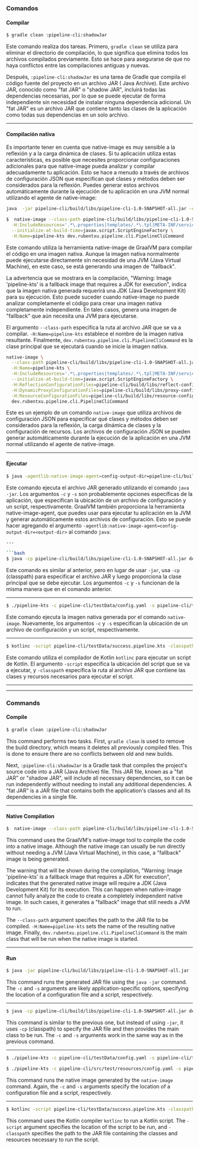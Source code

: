 ### Comandos

#### Compilar

```bash
$ gradle clean :pipeline-cli:shadowJar
```

Este comando realiza dos tareas. Primero, `gradle clean` se utiliza para eliminar el directorio de compilación, lo que
significa que elimina todos los archivos compilados previamente. Esto se hace para asegurarse de que no haya conflictos
entre las compilaciones antiguas y nuevas.

Después, `:pipeline-cli:shadowJar` es una tarea de Gradle que compila el código fuente del proyecto en un archivo JAR (
Java Archive). Este archivo JAR, conocido como "fat JAR" o "shadow JAR", incluirá todas las dependencias necesarias, por
lo que se puede ejecutar de forma independiente sin necesidad de instalar ninguna dependencia adicional. Un "fat JAR" es
un archivo JAR que contiene tanto las clases de la aplicación como todas sus dependencias en un solo archivo.

---

#### Compilación nativa

Es importante tener en cuenta que native-image es muy sensible a la reflexión y a la carga dinámica de clases.
Si tu aplicación utiliza estas características, es posible que necesites proporcionar configuraciones adicionales para
que native-image pueda analizar y compilar adecuadamente tu aplicación.
Esto se hace a menudo a través de archivos de configuración JSON que especifican qué clases y métodos deben ser
considerados para la reflexión. Puedes generar estos archivos automáticamente durante la ejecución de tu aplicación en
una JVM normal utilizando el agente de native-image:

```bash
java  -jar pipeline-cli/build/libs/pipeline-cli-1.0-SNAPSHOT-all.jar -c pipeline-cli/testData/config.yaml -s pipeline-cli/testData/success.pipeline.kts
```

```bash
$  native-image --class-path pipeline-cli/build/libs/pipeline-cli-1.0-SNAPSHOT-all.jar \
  -H:IncludeResources='.*\.properties|templates/.*\.tpl|META-INF/services/.*' \
  --initialize-at-build-time=javax.script.ScriptEngineFactory \
  -H:Name=pipeline-kts dev.rubentxu.pipeline.cli.PipelineCliCommand
```

Este comando utiliza la herramienta native-image de GraalVM para compilar el código en una imagen nativa. Aunque la
imagen nativa normalmente puede ejecutarse directamente sin necesidad de una JVM (Java Virtual Machine), en este caso,
se está generando una imagen de "fallback".

La advertencia que se mostrara en la compilación, "Warning: Image 'pipeline-kts' is a fallback image that requires a JDK
for execution", indica que la imagen nativa generada requerirá una JDK (Java Development Kit) para su ejecución. Esto
puede suceder cuando native-image no puede analizar completamente el código para crear una imagen nativa completamente
independiente. En tales casos, genera una imagen de "fallback" que aún necesita una JVM para ejecutarse.

El argumento `--class-path` especifica la ruta al archivo JAR que se va a compilar. `-H:Name=pipeline-kts` establece el
nombre de la imagen nativa resultante. Finalmente, `dev.rubentxu.pipeline.cli.PipelineCliCommand` es la clase principal
que se ejecutará cuando se inicie la imagen nativa.

```bash
native-image \
  --class-path pipeline-cli/build/libs/pipeline-cli-1.0-SNAPSHOT-all.jar \
  -H:Name=pipeline-kts \
  -H:IncludeResources='.*\.properties|templates/.*\.tpl|META-INF/services/.*' \
  --initialize-at-build-time=javax.script.ScriptEngineFactory \
  -H:ReflectionConfigurationFiles=pipeline-cli/build/libs/reflect-config.json \
  -H:DynamicProxyConfigurationFiles=pipeline-cli/build/libs/proxy-config.json \
  -H:ResourceConfigurationFiles=pipeline-cli/build/libs/resource-config.json \
  dev.rubentxu.pipeline.cli.PipelineCliCommand
```

Este es un ejemplo de un comando `native-image` que utiliza archivos de configuración JSON para especificar qué clases y
métodos deben ser considerados para la reflexión, la carga dinámica de clases y la configuración de recursos.
Los archivos de configuración JSON se pueden generar automáticamente durante la ejecución de la aplicación en una JVM
normal
utilizando el agente de native-image.


---

#### Ejecutar

```bash
$ java -agentlib:native-image-agent=config-output-dir=pipeline-cli/build/libs -jar pipeline-cli/build/libs/pipeline-cli-1.0-SNAPSHOT-all.jar  -c pipeline-cli/testData/config.yaml -s pipeline-cli/testData/success.pipeline.kts
```

Este comando ejecuta el archivo JAR generado utilizando el comando `java -jar`. Los argumentos `-c` y `-s`
son probablemente opciones específicas de la aplicación, que especifican la ubicación de un archivo de configuración y
un script, respectivamente.
GraalVM también proporciona la herramienta native-image-agent, que puedes usar para ejecutar tu aplicación en la JVM y
generar automáticamente estos archivos de configuración.
Esto se puede hacer agregando el argumento `-agentlib:native-image-agent=config-output-dir=<output-dir>` al
comando `java`:

```bash
---

```bash
$ java -cp pipeline-cli/build/libs/pipeline-cli-1.0-SNAPSHOT-all.jar dev.rubentxu.pipeline.cli.PipelineCliCommand -c pipeline-cli/testData/config.yaml -s pipeline-cli/testData/success.pipeline.kts
```

Este comando es similar al anterior, pero en lugar de usar `-jar`, usa `-cp` (classpath) para especificar el archivo JAR
y luego proporciona la clase principal que se debe ejecutar. Los argumentos `-c` y `-s` funcionan de la misma manera que
en el comando anterior.

---

```bash
$ ./pipeline-kts -c pipeline-cli/testData/config.yaml -s pipeline-cli/testData/success.pipeline.kts
```

Este comando ejecuta la imagen nativa generada por el comando `native-image`. Nuevamente, los argumentos `-c` y `-s`
especifican la ubicación de un archivo de configuración y un script, respectivamente.

---

```bash
$ kotlinc -script pipeline-cli/testData/success.pipeline.kts -classpath pipeline-cli/build/libs/pipeline-cli-1.0-SNAPSHOT-all.jar  
```

Este comando utiliza el compilador de Kotlin `kotlinc` para ejecutar un script de Kotlin. El argumento `-script`
especifica la ubicación del script que se va a ejecutar, y `-classpath` especifica la ruta al archivo JAR que contiene
las clases y recursos necesarios para ejecutar el script.


---

---

### Commands

#### Compile

```bash
$ gradle clean :pipeline-cli:shadowJar
```

This command performs two tasks. First, `gradle clean` is used to remove the build directory, which means it deletes all
previously compiled files. This is done to ensure there are no conflicts between old and new builds.

Next, `:pipeline-cli:shadowJar` is a Gradle task that compiles the project's source code into a JAR (Java Archive) file.
This JAR file, known as a "fat JAR" or "shadow JAR", will include all necessary dependencies, so it can be run
independently without needing to install any additional dependencies. A "fat JAR" is a JAR file that contains both the
application's classes and all its dependencies in a single file.

---

#### Native Compilation

```bash
$  native-image --class-path pipeline-cli/build/libs/pipeline-cli-1.0-SNAPSHOT-all.jar -H:Name=pipeline-kts dev.rubentxu.pipeline.cli.PipelineCliCommand
```

This command uses the GraalVM's native-image tool to compile the code into a native image. Although the native image can
usually be run directly without needing a JVM (Java Virtual Machine), in this case, a "fallback" image is being
generated.

The warning that will be shown during the compilation, "Warning: Image 'pipeline-kts' is a fallback image that requires
a JDK for execution", indicates that the generated native image will require a JDK (Java Development Kit) for its
execution. This can happen when native-image cannot fully analyze the code to create a completely independent native
image. In such cases, it generates a "fallback" image that still needs a JVM to run.

The `--class-path` argument specifies the path to the JAR file to be compiled. `-H:Name=pipeline-kts` sets the name of
the resulting native image. Finally, `dev.rubentxu.pipeline.cli.PipelineCliCommand` is the main class that will be run
when the native image is started.

---

#### Run

```bash
$ java -jar pipeline-cli/build/libs/pipeline-cli-1.0-SNAPSHOT-all.jar  -c pipeline-cli/testData/config.yaml -s pipeline-cli/testData/success.pipeline.kts
```

This command runs the generated JAR file using the `java -jar` command. The `-c` and `-s` arguments are likely
application-specific options, specifying the location of a configuration file and a script, respectively.

---

```bash
$ java -cp pipeline-cli/build/libs/pipeline-cli-1.0-SNAPSHOT-all.jar dev.rubentxu.pipeline.cli.PipelineCliCommand -c pipeline-cli/testData/config.yaml -s pipeline-cli/testData/success.pipeline.kts
```

This command is similar to the previous one, but instead of using `-jar`, it uses `-cp` (classpath) to specify the JAR
file and then provides the main class to be run. The `-c` and `-s` arguments work in the same way as in the previous
command.

---

```bash
$ ./pipeline-kts -c pipeline-cli/testData/config.yaml -s pipeline-cli/testData/success.pipeline.kts
```

```bash
$ ./pipeline-kts -c pipeline-cli/src/test/resources/config.yaml -s pipeline-cli/src/test/resources/success.pipeline.kts
```

This command runs the native image generated by the `native-image` command. Again, the `-c` and `-s` arguments specify
the location of a configuration file and a script, respectively.

---

```bash
$ kotlinc -script pipeline-cli/testData/success.pipeline.kts -classpath pipeline-cli/build/libs/pipeline-cli-1.0-SNAPSHOT-all.jar  
```

This command uses the Kotlin compiler `kotlinc` to run a Kotlin script. The `-script` argument specifies the location of
the script to be run, and `-classpath` specifies the path to the JAR file containing the classes and resources necessary
to run the script.